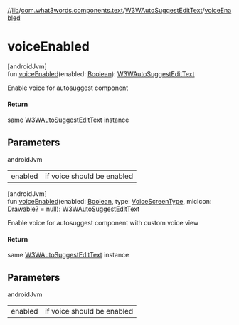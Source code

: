 //[lib](../../../index.md)/[com.what3words.components.text](../index.md)/[W3WAutoSuggestEditText](index.md)/[voiceEnabled](voice-enabled.md)

# voiceEnabled

[androidJvm]\
fun [voiceEnabled](voice-enabled.md)(enabled: [Boolean](https://kotlinlang.org/api/latest/jvm/stdlib/kotlin/-boolean/index.html)): [W3WAutoSuggestEditText](index.md)

Enable voice for autosuggest component

#### Return

same [W3WAutoSuggestEditText](index.md) instance

## Parameters

androidJvm

| | |
|---|---|
| enabled | if voice should be enabled |

[androidJvm]\
fun [voiceEnabled](voice-enabled.md)(enabled: [Boolean](https://kotlinlang.org/api/latest/jvm/stdlib/kotlin/-boolean/index.html), type: [VoiceScreenType](../../com.what3words.components.models/-voice-screen-type/index.md), micIcon: [Drawable](https://developer.android.com/reference/kotlin/android/graphics/drawable/Drawable.html)? = null): [W3WAutoSuggestEditText](index.md)

Enable voice for autosuggest component with custom voice view

#### Return

same [W3WAutoSuggestEditText](index.md) instance

## Parameters

androidJvm

| | |
|---|---|
| enabled | if voice should be enabled |
